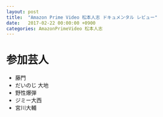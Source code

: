 ```yaml
---
layout: post
title:  "Amazon Prime Video 松本人志 ドキュメンタル レビュー"
date:   2017-02-22 00:00:00 +0900
categories: AmazonPrimeVideo 松本人志
---
```


# 参加芸人

- 藤門
- だいのじ 大地
- 野性爆弾
- ジミー大西
- 宮川大輔

[jekyll-docs]: https://jekyllrb.com/docs/home
[jekyll-gh]:   https://github.com/jekyll/jekyll
[jekyll-talk]: https://talk.jekyllrb.com/
